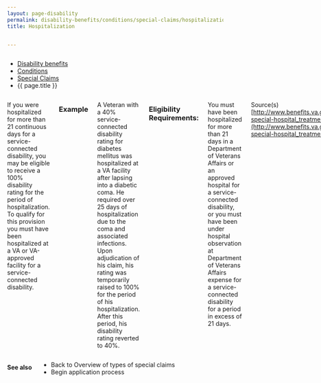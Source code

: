 ```yaml
---
layout: page-disability
permalink: disability-benefits/conditions/special-claims/hospitalization/index.html
title: Hospitalization


---
```


<div class="splash" markdown="0">
<div class="row" markdown="0">
<div class="small-12 columns" markdown="0">

<ul class="breadcrumbs" role="menubar" aria-label="Primary">
<li class="parent"><a href="{{ site.url }}/disability-benefits/">Disability benefits</a></li>
<li class="parent"><a href="{{ site.url }}/disability-benefits/conditions/">Conditions</a></li>
<li class="parent"><a href="{{ site.url }}/disability-benefits/conditions/special-claims/">Special Claims</a></li>
<li class="active">{{ page.title }}</li>
</ul>

</div>
</div>
</div>

<div class="main" role="main" markdown="0">
<div class="section one" markdown="0">
<div class="primary" markdown="0">
<div class="row" markdown="0">
<div class="small-12 columns" markdown="1">

If you were hospitalized for more than 21 continuous days for a service-connected disability, you may be eligible to receive a 100% disability rating for the period of hospitalization. To qualify for this provision you must have been hospitalized at a VA or VA-approved facility for a service-connected disability.  

### Example

A Veteran with a 40% service-connected disability rating for diabetes mellitus was hospitalized at a VA facility after lapsing into a diabetic coma. He required over 25 days of hospitalization due to the coma and associated infections. Upon adjudication of his claim, his rating was temporarily raised to 100% for the period of his hospitalization. After this period, his disability rating reverted to 40%.

### Eligibility Requirements:

You must have been hospitalized for more than 21 days in a Department of Veterans Affairs or an approved hospital for a service-connected disability, or you must have been under hospital observation at Department of Veterans Affairs expense for a service-connected disability for a period in excess of 21 days.

Source(s)
[http://www.benefits.va.gov/COMPENSATION/claims-special-hospital_treatment.asp](http://www.benefits.va.gov/COMPENSATION/claims-special-hospital_treatment.asp)

</div>
</div>
</div>
</div>

<div class="section secondary" markdown="0">
<div class="row" markdown="0">
<div class="small-12 columns" markdown="1">

#### See also

- Back to Overview of types of special claims
- Begin application process


</div>
</div>
</div>

</div>
